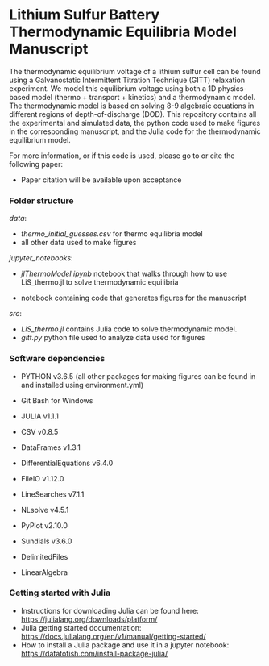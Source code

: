 # Lithium Sulfur Battery Thermodynamic Equilibria Model Manuscript
The thermodynamic equilibrium voltage of a lithium sulfur cell can be found using a Galvanostatic Intermittent Titration Technique (GITT) relaxation experiment. We model this equilibrium voltage using both a 1D physics-based model (thermo + transport + kinetics) and a thermodynamic model. The thermodynamic model is based on solving 8-9 algebraic equations in different regions of depth-of-discharge (DOD). This repository contains all the experimental and simulated data, the python code used to make figures in the corresponding manuscript, and the Julia code for the thermodynamic equilibrium model.

For more information, or if this code is used, please go to or cite the following paper:
- Paper citation will be available upon acceptance


### Folder structure
*data*:
- *thermo_initial_guesses.csv*  for thermo equilibria model
- all other data used to make figures


*jupyter_notebooks*:

- *jlThermoModel.ipynb* notebook that walks through how to use LiS_thermo.jl to solve thermodynamic equilibria

- notebook containing code that generates figures for the manuscript

*src*:
- *LiS_thermo.jl* contains Julia code to solve thermodynamic model.
- *gitt.py* python file used to analyze data used for figures


### Software dependencies
 - PYTHON v3.6.5 (all other packages for making figures can be found in and installed using environment.yml)
 - Git Bash for Windows


 - JULIA v1.1.1
 - CSV v0.8.5
 - DataFrames v1.3.1
 - DifferentialEquations v6.4.0
 - FileIO v1.12.0
 - LineSearches v7.1.1
 - NLsolve v4.5.1
 - PyPlot v2.10.0
 - Sundials v3.6.0
 - DelimitedFiles
 - LinearAlgebra


### Getting started with Julia
- Instructions for downloading Julia can be found here: https://julialang.org/downloads/platform/
- Julia getting started documentation: https://docs.julialang.org/en/v1/manual/getting-started/
- How to install a Julia package and use it in a jupyter notebook: https://datatofish.com/install-package-julia/
